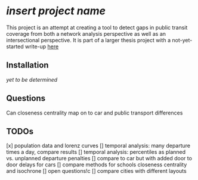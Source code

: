 # *insert project name*
This project is an attempt at creating a tool to detect gaps in public transit coverage from both a network analysis perspective as well as an intersectional perspective.
It is part of a larger thesis project with a not-yet-started write-up [here](https://github.com/Chwiggy/thesis_bachelor)

## Installation
*yet to be determined*

## Questions
Can closeness centrality map on to car and public transport differences


## TODOs
[x] population data and lorenz curves
[] temporal analysis: many departure times a day, compare results
[] temporal analysis: percentiles as planned vs. unplanned departure penalties
[] compare to car but with added door to door delays for cars
[] compare methods for schools closeness centrality and isochrone
[] open questions!c
[] compare cities with different layouts

